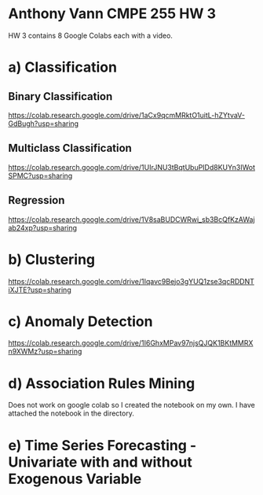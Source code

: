 # Anthony Vann CMPE 255 HW 3
HW 3 contains 8 Google Colabs each with a video.

# a) Classification
## Binary Classification
https://colab.research.google.com/drive/1aCx9qcmMRktO1uitL-hZYtvaV-GdBugh?usp=sharing

## Multiclass Classification
https://colab.research.google.com/drive/1UIrJNU3tBqtUbuPIDd8KUYn3IWotSPMC?usp=sharing

## Regression
https://colab.research.google.com/drive/1V8saBUDCWRwi_sb3BcQfKzAWajab24xp?usp=sharing

# b) Clustering
https://colab.research.google.com/drive/1Iqavc9Bejo3gYUQ1zse3qcRDDNTiXJTE?usp=sharing

# c) Anomaly Detection
https://colab.research.google.com/drive/1I6GhxMPav97njsQJQK1BKtMMRXn9XWMz?usp=sharing

# d) Association Rules Mining
Does not work on google colab so I created the notebook on my own. I have attached the notebook in the directory.

# e) Time Series Forecasting - Univariate with and without Exogenous Variable




